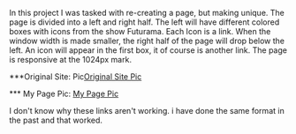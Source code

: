 In this project I was tasked with re-creating a page, but making unique. The page is divided into a left and right half. The left will have different colored boxes with icons from the show Futurama. Each Icon is a link. When the window width is made smaller, the right half of the page will drop below the left. An icon will appear in the first box, it of course is another link. The page is responsive at the 1024px mark.

***Original Site: Pic[Original Site Pic](file:///Users/BendersShadow/Turing/code/Static-comps/Static-1/Screen%20Shot%202017-05-22%20at%209.34.58%20PM.png)

*** My Page Pic: [My Page Pic](file:///Users/BendersShadow/Turing/code/Static-comps/Static-1/Screen%20Shot%202017-05-22%20at%209.34.18%20PM.png) 

I don't know why these links aren't working. i have done the same format in the past and that worked.
